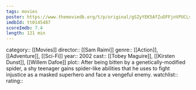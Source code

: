 ```yaml
---
tags: movies
poster: https://www.themoviedb.org/t/p/original/gSZyYEK5AfZuOFFjnVPUCLvdOD6.jpg
imdbId: tt0145487
scoreImdb: 7.4
length: 121 min
---
```


category:: [[Movies]]
director:: [[Sam Raimi]]
genre:: [[Action]], [[Adventure]], [[Sci-Fi]]
year:: 2002
cast:: [[Tobey Maguire]], [[Kirsten Dunst]], [[Willem Dafoe]]
plot:: After being bitten by a genetically-modified spider, a shy teenager gains spider-like abilities that he uses to fight injustice as a masked superhero and face a vengeful enemy.
watchlist::
rating::
